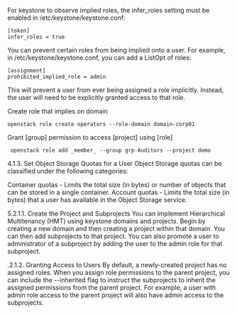 For keystone to observe implied roles, the infer_roles setting must be enabled in /etc/keystone/keystone.conf:

```
[token]
infer_roles = true
```

You can prevent certain roles from being implied onto a user. For example, in /etc/keystone/keystone.conf, you can add a ListOpt of roles:

```
[assignment]
prohibited_implied_role = admin
```
This will prevent a user from ever being assigned a role implicitly. Instead, the user will need to be explicitly granted access to that role.

Create role that implies on domain 

```
openstack role create operators --role-domain domain-corp01
```

Grant [group] permission to access [project] using [role]

```
 openstack role add _member_ --group grp-Auditors --project demo
 ```
 
 4.1.3. Set Object Storage Quotas for a User
Object Storage quotas can be classified under the following categories:

Container quotas - Limits the total size (in bytes) or number of objects that can be stored in a single container.
Account quotas - Limits the total size (in bytes) that a user has available in the Object Storage service.


5.2.1.1. Create the Project and Subprojects
You can implement Hierarchical Multitenancy (HMT) using keystone domains and projects. Begin by creating a new domain and then creating a project within that domain. You can then add subprojects to that project. You can also promote a user to administrator of a subproject by adding the user to the admin role for that subproject.


.2.1.2. Granting Access to Users
By default, a newly-created project has no assigned roles. When you assign role permissions to the parent project, you can include the --inherited flag to instruct the subprojects to inherit the assigned permissions from the parent project. For example, a user with admin role access to the parent project will also have admin access to the subprojects.










 

